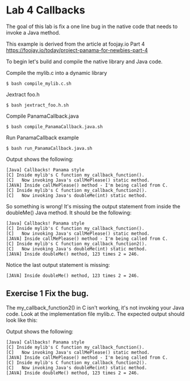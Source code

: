 # Lab 4 Callbacks

The goal of this lab is fix a one line bug in the native code that needs to invoke a Java method.

This example is derived from the article at foojay.io Part 4  https://foojay.io/today/project-panama-for-newbies-part-4

To begin let's build and compile the native library and Java code.  

Compile the mylib.c into a dynamic library
```shell
$ bash compile_mylib.c.sh
```
Jextract foo.h 
```shell
$ bash jextract_foo.h.sh
```
Compile PanamaCallback.java 
```shell
$ bash compile_PanamaCallback.java.sh
```

Run PanamaCallback example
```shell
$ bash run_PanamaCallback.java.sh
```
Output shows the following:

```text
[Java] Callbacks! Panama style
[C] Inside mylib's C function my_callback_function().
[C]   Now invoking Java's callMePlease() static method.
[JAVA] Inside callMePlease() method - I'm being called from C.
[C] Inside mylib's C function my_callback_function2().
[C]   Now invoking Java's doubleMe(int) static method.
```

So something is wrong! It's missing the output statement from inside the doubleMe() Java method. It should be the following:

```text
[Java] Callbacks! Panama style
[C] Inside mylib's C function my_callback_function().
[C]   Now invoking Java's callMePlease() static method.
[JAVA] Inside callMePlease() method - I'm being called from C.
[C] Inside mylib's C function my_callback_function2().
[C]   Now invoking Java's doubleMe(int) static method.
[JAVA] Inside doubleMe() method, 123 times 2 = 246.
```
Notice the last output statement is missing:
```text
[JAVA] Inside doubleMe() method, 123 times 2 = 246.
```

## Exercise 1 Fix the bug.
The my_callback_function2() in C isn't working, it's not invoking your Java code. Look at the implementation file mylib.c.
 The expected output should look like this:

Output shows the following:

```text
[Java] Callbacks! Panama style
[C] Inside mylib's C function my_callback_function().
[C]   Now invoking Java's callMePlease() static method.
[JAVA] Inside callMePlease() method - I'm being called from C.
[C] Inside mylib's C function my_callback_function2().
[C]   Now invoking Java's doubleMe(int) static method.
[JAVA] Inside doubleMe() method, 123 times 2 = 246.
```